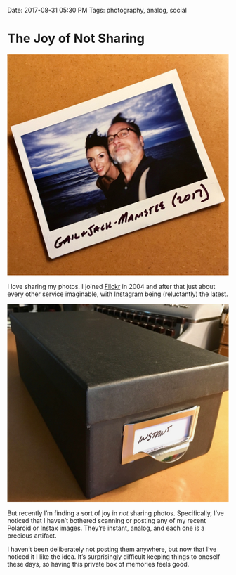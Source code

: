 Date: 2017-08-31 05:30 PM
Tags: photography, analog, social

# The Joy of Not Sharing

![Gail and I - Manistee (2017)][1]

I love sharing my photos. I joined [Flickr][2] in 2004 and after that just about every other service imaginable, with [Instagram][3] being (reluctantly) the latest.

![Box O Prints][4]

But recently I’m finding a sort of joy in _not_ sharing photos. Specifically, I’ve noticed that I haven’t bothered scanning or posting any of my recent Polaroid or Instax images. They’re instant,  analog, and each one is a precious artifact. 

I haven’t been deliberately not posting them anywhere, but now that I’ve noticed it I like the idea. It’s surprisingly difficult keeping things to oneself these days, so having this private box of memories feels good.




[1]:	/_img/2017/instax-of-gail-and-i.jpg
[2]:	https://www.flickr.com/photos/jbaty/
[3]:	https://instagram.com/jackbaty
[4]:	/_img/2017/box-of-instant-prints.jpg
